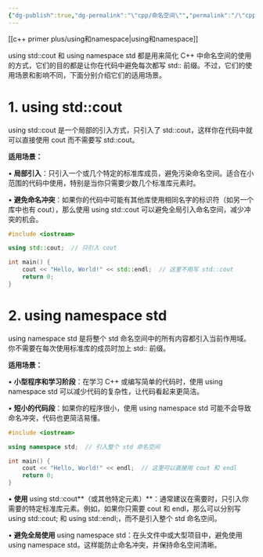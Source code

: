 ```yaml
---
{"dg-publish":true,"dg-permalink":"\"cpp/命名空间\"","permalink":"/\"cpp/命名空间\"/"}
---
```




[[c++ primer plus/using和namespace\|using和namespace]]

using std::cout 和 using namespace std 都是用来简化 C++ 中命名空间的使用的方式，它们的目的都是让你在代码中避免每次都写 std:: 前缀。不过，它们的使用场景和影响不同，下面分别介绍它们的适用场景。



# **1. using std::cout**
  

using std::cout 是一个局部的引入方式，只引入了 std::cout，这样你在代码中就可以直接使用 cout 而不需要写 std::cout。

  

**适用场景：**

• **局部引入**：只引入一个或几个特定的标准库成员，避免污染命名空间。适合在小范围的代码中使用，特别是当你只需要少数几个标准库元素时。

• **避免命名冲突**：如果你的代码中可能有其他库使用相同名字的标识符（如另一个库中也有 cout），那么使用 using std::cout 可以避免全局引入命名空间，减少冲突的机会。

```cpp
#include <iostream>

using std::cout;  // 只引入 cout

int main() {
    cout << "Hello, World!" << std::endl;  // 这里不用写 std::cout
    return 0;
}
```



# **2. using namespace std**
  

using namespace std 是将整个 std 命名空间中的所有内容都引入当前作用域。你不需要在每次使用标准库的成员时加上 std:: 前缀。

  

**适用场景：**

• **小型程序和学习阶段**：在学习 C++ 或编写简单的代码时，使用 using namespace std 可以减少代码的复杂性，让代码看起来更简洁。

• **短小的代码段**：如果你的程序很小，使用 using namespace std 可能不会导致命名冲突，代码也更简洁易懂。

```cpp
#include <iostream>

using namespace std;  // 引入整个 std 命名空间

int main() {
    cout << "Hello, World!" << endl;  // 这里可以直接用 cout 和 endl
    return 0;
}
```

• **使用** using std::cout**（或其他特定元素）**：通常建议在需要时，只引入你需要的特定标准库元素。例如，如果你只需要 cout 和 endl，那么可以分别写 using std::cout; 和 using std::endl;，而不是引入整个 std 命名空间。

• **避免全局使用** using namespace std：在头文件中或大型项目中，避免使用 using namespace std。这样能防止命名冲突，并保持命名空间清晰。
